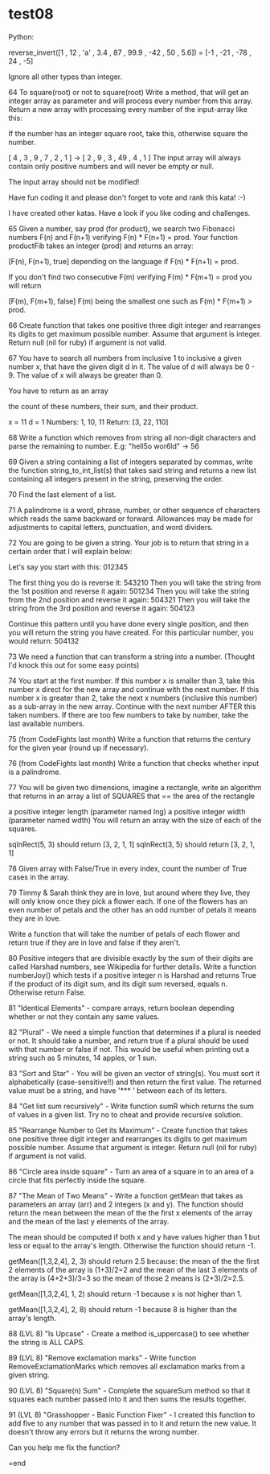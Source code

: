 # test08
####

Python:

reverse_invert([1 , 12 , 'a' , 3.4 , 87 , 99.9 , -42 , 50 , 5.6]) = [-1 , -21 , -78 , 24 , -5]

Ignore all other types than integer.

64 To square(root) or not to square(root)
Write a method, that will get an integer array as parameter and will process every number from this array. Return a new array with processing every number of the input-array like this:

If the number has an integer square root, take this, otherwise square the number.

[ 4 , 3 , 9 , 7 , 2 , 1 ] -> [ 2 , 9 , 3 , 49 , 4 , 1 ] The input array will always contain only positive numbers and will never be empty or null.

The input array should not be modified!

Have fun coding it and please don't forget to vote and rank this kata! :-)

I have created other katas. Have a look if you like coding and challenges.

65 Given a number, say prod (for product), we search two Fibonacci numbers F(n) and F(n+1) verifying
F(n) * F(n+1) = prod. Your function productFib takes an integer (prod) and returns an array:

[F(n), F(n+1), true] depending on the language if F(n) * F(n+1) = prod.

If you don't find two consecutive F(m) verifying F(m) * F(m+1) = prod you will return

[F(m), F(m+1), false] F(m) being the smallest one such as F(m) * F(m+1) > prod.

66 Create function that takes one positive three digit integer and rearranges its digits to get maximum possible number. Assume that argument is integer. Return null (nil for ruby) if argument is not valid.

67 You have to search all numbers from inclusive 1 to inclusive a given number x, that have the given digit d in it. The value of d will always be 0 - 9. The value of x will always be greater than 0.

You have to return as an array

the count of these numbers, their sum, and their product.

x = 11 d = 1 Numbers: 1, 10, 11 Return: [3, 22, 110]

68 Write a function which removes from string all non-digit characters and parse the remaining to number. E.g: "hell5o wor6ld" -> 56

69 Given a string containing a list of integers separated by commas, write the function string_to_int_list(s) that takes said string and returns a new list containing all integers present in the string, preserving the order.

70 Find the last element of a list.

71 A palindrome is a word, phrase, number, or other sequence of characters which reads the same backward or forward. Allowances may be made for adjustments to capital letters, punctuation, and word dividers.

72 You are going to be given a string. Your job is to return that string in a certain order that I will explain below:

Let's say you start with this: 012345

The first thing you do is reverse it: 543210 Then you will take the string from the 1st position and reverse it again: 501234 Then you will take the string from the 2nd position and reverse it again: 504321 Then you will take the string from the 3rd position and reverse it again: 504123

Continue this pattern until you have done every single position, and then you will return the string you have created. For this particular number, you would return: 504132

73 We need a function that can transform a string into a number. (Thought I'd knock this out for some easy points)

74 You start at the first number. If this number x is smaller than 3, take this number x direct for the new array and continue with the next number. If this number x is greater than 2, take the next x numbers (inclusive this number) as a sub-array in the new array. Continue with the next number AFTER this taken numbers. If there are too few numbers to take by number, take the last available numbers.

75 (from CodeFights last month) Write a function that returns the century for the given year (round up if necessary).

76 (from CodeFights last month) Write a function that checks whether input is a palindrome.

77 You will be given two dimensions, imagine a rectangle, write an algorithm that returns in an array a list of
SQUARES that == the area of the rectangle

a positive integer length (parameter named lng) a positive integer width (parameter named wdth) You will return an array with the size of each of the squares.

sqInRect(5, 3) should return [3, 2, 1, 1] sqInRect(3, 5) should return [3, 2, 1, 1]

78 Given array with False/True in every index, count the number of True cases in the array.

79 Timmy & Sarah think they are in love, but around where they live, they will only know once they pick a flower each. If one of the flowers has an even number of petals and the other has an odd number of petals it means they are in love.

Write a function that will take the number of petals of each flower and return true if they are in love and false if they aren't.

80 Positive integers that are divisible exactly by the sum of their digits are called Harshad numbers, see Wikipedia for further details. Write a function numberJoy() which tests if a positive integer n is Harshad and returns True if the product of its digit sum, and its digit sum reversed, equals n. Otherwise return False.

81 "Identical Elements" - compare arrays, return boolean depending whether or not they contain any same values.

82 "Plural" - We need a simple function that determines if a plural is needed or not. It should take a number, and return true if a plural should be used with that number or false if not. This would be useful when printing out a string such as 5 minutes, 14 apples, or 1 sun.

83 "Sort and Star" - You will be given an vector of string(s). You must sort it alphabetically (case-sensitive!!)
and then return the first value. The returned value must be a string, and have '*** ' between each of its letters.

84 "Get list sum recursively" - Write function sumR which returns the sum of values in a given list. Try no to cheat and provide recursive solution.

85 "Rearrange Number to Get its Maximum" - Create function that takes one positive three digit integer and rearranges its digits to get maximum possible number. Assume that argument is integer. Return null (nil for ruby) if argument is not valid.

86 "Circle area inside square" - Turn an area of a square in to an area of a circle that fits perfectly inside the square.

87 "The Mean of Two Means" - Write a function getMean that takes as parameters an array (arr) and 2 integers (x and y). The function should return the mean between the mean of the the first x elements of the array and the mean of the last y elements of the array.

The mean should be computed if both x and y have values higher than 1 but less or equal to the array's length. Otherwise the function should return -1.

getMean([1,3,2,4], 2, 3) should return 2.5 because: the mean of the the first 2 elements of the array is (1+3)/2=2 and the mean of the last 3 elements of the array is (4+2+3)/3=3 so the mean of those 2 means is (2+3)/2=2.5.

getMean([1,3,2,4], 1, 2) should return -1 because x is not higher than 1.

getMean([1,3,2,4], 2, 8) should return -1 because 8 is higher than the array's length.

88 (LVL 8) "Is Upcase" - Create a method is_uppercase() to see whether the string is ALL CAPS.

89 (LVL 8) "Remove exclamation marks" - Write function RemoveExclamationMarks which removes all exclamation marks from a given string.

90 (LVL 8) "Square(n) Sum" - Complete the squareSum method so that it squares each number passed into it and then sums the results together.

91 (LVL 8) "Grasshopper - Basic Function Fixer" - I created this function to add five to any number that was passed in to it and return the new value. It doesn't throw any errors but it returns the wrong number.

Can you help me fix the function? 

=end